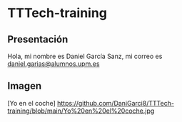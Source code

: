 # TTTech-training
## Presentación
Hola, mi nombre es Daniel García Sanz, mi correo es daniel.garias@alumnos.upm.es
## Imagen
[Yo en el coche] https://github.com/DaniGarci8/TTTech-training/blob/main/Yo%20en%20el%20coche.jpg
